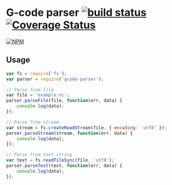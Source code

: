 # G-code parser [![build status](https://travis-ci.org/cheton/gcode-parser.js.svg?branch=master)](https://travis-ci.org/cheton/gcode-parser.js) [![Coverage Status](https://coveralls.io/repos/cheton/gcode-parser.js/badge.svg)](https://coveralls.io/r/cheton/gcode-parser.js)
[![NPM](https://nodei.co/npm/gcode-parser.png?downloads=true&stars=true)](https://nodei.co/npm/gcode-parser/)

## Usage
```js
var fs = require('fs');
var parser = require('gcode-parser');

// Parse from file
var file = 'example.nc';
parser.parseFile(file, function(err, data) {
    console.log(data);
});

// Parse from stream
var stream = fs.createReadStream(file, { encoding: 'utf8' });
parser.parseStream(stream, function(err, data) {
    console.log(data);
});

// Parse from text string
var text = fs.readFileSync(file, 'utf8');
parser.parseText(text, function(err, data) {
    console.log(data);
});
```
